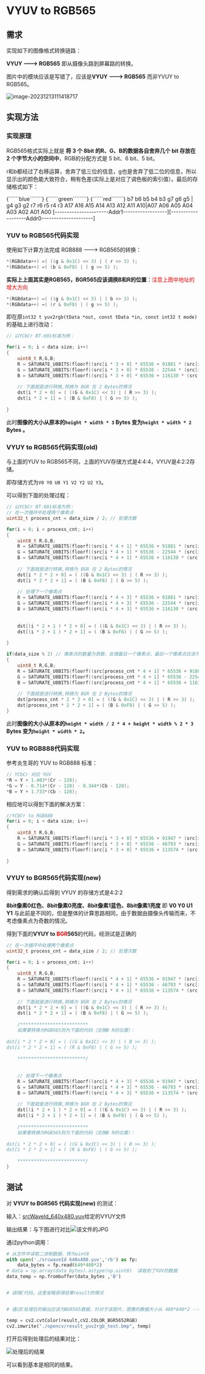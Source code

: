 # VYUV to RGB565

## 需求

实现如下的图像格式转换链路：

**VYUY  --->   RGB565** 即从摄像头路到屏幕路的转换。

图片中的模块应该是写错了，应该是**VYUY  --->   RGB565** 而非YVUY to RGB565。



![image-20231213111418717](./need.png)

## 实现方法

### 实现原理

RGB565格式实际上就是 **将 3 个 8bit 的R、G、B的数据各自舍弃几个 bit 存放在 2 个字节大小的空间中**，RGB的分配方式是 5 bit、6 bit、5 bit。



r和b都经过了右移运算，舍弃了低三位的信息，g也是舍弃了低二位的信息，所以显示出的颜色能大致符合，稍有色差(实际上是对应了调色板的索引值）。最后的存储格式如下：

{\`\`\`\`\`\`blue\`\`\`\`\`\`\`}  {\`\`\`\`\`\`green\`\`\`\`\`\`\`\`}  {\`\`\`\`\`\`red\`\`\`\`\`\`\`}
b7    b6    b5    b4   b3    g7   g6   g5 | g4     g3   g2   r7    r6     r5    r4    r3 
A17 A16 A15 A14 A13 A12 A11 A10|A07 A06 A05 A04 A03 A02 A01 A00
\[----------------------Addr1------------------][-------------------Addr0---------------------]



### YUV to RGB565代码实现

使用如下计算方法完成 RGB888 ---> RGB565的转换：

```c
*(RGBdata++) =( ((g & 0x1C) << 3) | ( r >> 3) );
*(RGBdata++) =( (b & 0xF8) | ( g >> 5) );
```

**实际上上面其实是RGB565，BGR565应该调换B和R的位置**：<font color = red>注意上图中地址的增大方向</font>

```c
*(RGBdata++) =( ((g & 0x1C) << 3) | ( b >> 3) );
*(RGBdata++) =( (r & 0xF8) | ( g >> 5) );
```



即在原`int32 t yuv2rgb(tData *out, const tData *in, const int32 t mode)`的基础上进行改动：

```c
// 以YCbCr BT.601标准为例：

for(i = 0; i < data size; i++)
{
    uint8_t R,G,B;
    R = SATURATE_U8BITS(floorf((src[i * 3 + 0] * 65536 + 91881 * (src[i * 3 + 1] - 128)) * scale + 0.5));
	G = SATURATE_U8BITS(floorf((src[i * 3 + 0] * 65536 - 22544 * (src[i * 3 + 2] - 128)) - 46793 * (src[i * 3 + 1] - 128)) * scale + 0.5));
	B = SATURATE_U8BITS(floorf((src[i * 3 + 0] * 65536 + 116130 * (src[i * 3 + 2] - 128)) * scale + 0.5));
    
    // 下面就是进行转换,转换为 BGR 在 2 Bytes的情况
    dst[i * 2 + 0] = ( ((G & 0x1C) << 3) | ( R >> 3) );
    dst[i * 2 + 1] = ( (B & 0xF8) | ( G >> 5) );
    
}
```

此时**图像的大小从原本的`height * width * 3` Bytes 变为`height * width * 2` Bytes 。**





### VYUY to RGB565代码实现(old)

与上面的YUV to RGB565不同，上面的YUV存储方式是4:4:4，VYUV是4:2:2存储。

即存储方式为`V0 Y0 U0 Y1 V2 Y2 U2 Y3`。



可以得到下面的处理过程：

```c
// 以YCbCr BT.601标准为例：
// 在一次循环中处理两个像素点
uint32_t process_cnt = data_size / 2; // 处理次数

for(i = 0; i < process_cnt; i++)
{
    uint8_t R,G,B;
    R = SATURATE_U8BITS(floorf((src[i * 4 + 1] * 65536 + 91881 * (src[i* 4 + 2] - 128)) * scale + 0.5));
	G = SATURATE_U8BITS(floorf((src[i * 4 + 1] * 65536 - 22544 * (src[i * 4 + 0] - 128)) - 46793 * (src[i * 4 + 2] - 128)) * scale + 0.5));
	B = SATURATE_U8BITS(floorf((src[i * 4 + 1] * 65536 + 116130 * (src[i * 4 + 0] - 128)) * scale + 0.5));
    
    // 下面就是进行转换,转换为 BGR 在 2 Bytes的情况
    dst[i * 2 * 2 + 0] = ( ((G & 0x1C) << 3) | ( R >> 3) );
    dst[i * 2 * 2 + 1] = ( (B & 0xF8) | ( G >> 5) );
    
    // 处理下一个像素点
    R = SATURATE_U8BITS(floorf((src[i * 4 + 3] * 65536 + 91881 * (src[i* 4 + 2] - 128)) * scale + 0.5));
	G = SATURATE_U8BITS(floorf((src[i * 4 + 3] * 65536 - 22544 * (src[i * 4 + 0] - 128)) - 46793 * (src[i * 4 + 2] - 128)) * scale + 0.5));
	B = SATURATE_U8BITS(floorf((src[i * 4 + 3] * 65536 + 116130 * (src[i * 4 + 0] - 128)) * scale + 0.5));
    
    
    dst[(i * 2 + 1 ) * 2 + 0] = ( ((G & 0x1C) << 3) | ( R >> 3) );
    dst[(i * 2 + 1 ) * 2 + 1] = ( (B & 0xF8) | ( G >> 5) );
    
}

if(data_size % 2) // 像素点的数量为奇数，处理最后一个像素点，最后一个像素点应该为V0 Y0 U0？
{
    uint8_t R,G,B;
    R = SATURATE_U8BITS(floorf((src[process_cnt * 4 + 1] * 65536 + 91881 * (src[process_cnt* 4 + 2] - 128)) * scale + 0.5));
	G = SATURATE_U8BITS(floorf((src[process_cnt * 4 + 1] * 65536 - 22544 * (src[process_cnt * 4 + 0] - 128)) - 46793 * (src[process_cnt * 4 + 2] - 128)) * scale + 0.5));
	B = SATURATE_U8BITS(floorf((src[process_cnt * 4 + 1] * 65536 + 116130 * (src[process_cnt * 4 + 0] - 128)) * scale + 0.5));
    
    // 下面就是进行转换,转换为 BGR 在 2 Bytes的情况
    dst[process_cnt * 2 * 2 + 0] = ( ((G & 0x1C) << 3) | ( R >> 3) );
    dst[process_cnt * 2 * 2 + 1] = ( (B & 0xF8) | ( G >> 5) );
}

```

此时**图像的大小从原本的`height * width / 2 * 4 + height * width % 2 * 3` Bytes 变为`height * width * 2`。**







### YUV to RGB888代码实现

参考炎生哥的 YUV to RGB888 标准：

```c
// YCbCr 对应 YUV
*R = Y + 1.403*(Cr - 128);
*G = Y - 0.714*(Cr - 128) - 0.344*(Cb - 128);
*B = Y + 1.733*(Cb - 128);
```

相应地可以得到下面的解决方案：

```c
//YCbCr to RGB888
for(i = 0; i < data size; i++)
{
    uint8_t R,G,B;
    R = SATURATE_U8BITS(floorf((src[i * 3 + 0] * 65536 + 91947 * (src[i * 3 + 1] - 128)) * scale + 0.5));
	G = SATURATE_U8BITS(floorf((src[i * 3 + 0] * 65536 - 46793 * (src[i * 3 + 2] - 128)) - 22544 * (src[i * 3 + 1] - 128)) * scale + 0.5));
	B = SATURATE_U8BITS(floorf((src[i * 3 + 0] * 65536 + 113574 * (src[i * 3 + 2] - 128)) * scale + 0.5));
      
}
```





### VYUY to BGR565代码实现(new)

得到需求的确认后得到 VYUY 的存储方式是4:2:2

**8bit像素0红色、8bit像素0亮度、8bit像素1蓝色、8bit像素1亮度**  即 **V0 Y0 U1 Y1** 与此前是不同的，但是整体的计算思路相同，由于数据由摄像头传输而来，不考虑像素点为奇数的情况。

得到下面的**VYUY to <font color = red>BGR</font>565**的代码，经测试是正确的

```c
// 在一次循环中处理两个像素点
uint32_t process_cnt = data_size / 2; // 处理次数

for(i = 0; i < process_cnt; i++)
{
    uint8_t R,G,B;
    R = SATURATE_U8BITS(floorf((src[i * 4 + 1] * 65536 + 91947 * (src[i* 4 + 0] - 128)) * scale + 0.5));// R = Y + 1.403*(Cr - 128);
	G = SATURATE_U8BITS(floorf((src[i * 4 + 1] * 65536 - 46793 * (src[i * 4 + 0] - 128)) - 22544 * (src[i * 4 + 2] - 128)) * scale + 0.5));// G = Y - 0.714*(Cr - 128) - 0.344*(Cb - 128);
	B = SATURATE_U8BITS(floorf((src[i * 4 + 1] * 65536 + 113574 * (src[i * 4 + 2] - 128)) * scale + 0.5));// B = Y + 1.733*(Cb - 128);
    
    // 下面就是进行转换,转换为 BGR 在 2 Bytes的情况
    dst[i * 2 * 2 + 0] = ( ((G & 0x1C) << 3) | ( R >> 3) );
    dst[i * 2 * 2 + 1] = ( (B & 0xF8) | ( G >> 5) );
    
    /*************************
    如果要转换为RGB565则为下面的代码（交换B R的位置）：
    
dst[i * 2 * 2 + 0] = ( ((G & 0x1C) << 3) | ( B >> 3) );
dst[i * 2 * 2 + 1] = ( (R & 0xF8) | ( G >> 5) );
    
    *************************/
    
    
    // 处理下一个像素点
    R = SATURATE_U8BITS(floorf((src[i * 4 + 3] * 65536 + 91947 * (src[i* 4 + 0] - 128)) * scale + 0.5));
	G = SATURATE_U8BITS(floorf((src[i * 4 + 3] * 65536 - 46793 * (src[i * 4 + 0] - 128)) - 22544 * (src[i * 4 + 2] - 128)) * scale + 0.5));
	B = SATURATE_U8BITS(floorf((src[i * 4 + 3] * 65536 + 113574 * (src[i * 4 + 2] - 128)) * scale + 0.5));
    
    // 下面就是进行转换,转换为 BGR 在 2 Bytes的情况
    dst[(i * 2 + 1 ) * 2 + 0] = ( ((G & 0x1C) << 3) | ( R >> 3) );
    dst[(i * 2 + 1 ) * 2 + 1] = ( (B & 0xF8) | ( G >> 5) );
    
    /*************************
    如果要转换为RGB565则为下面的代码（交换B R的位置）：
    
dst[i * 2 * 2 + 0] = ( ((G & 0x1C) << 3) | ( B >> 3) );
dst[i * 2 * 2 + 1] = ( (R & 0xF8) | ( G >> 5) );
    
    *************************/
}

```



## 测试

对 **VYUY to BGR565 代码实现(new)** 的测试：



输入：[srcWaveId_640x480.yuv](./srcWaveId_640x480.yuv)给定的VYUY文件

输出结果：与下图进行对比![该文件的JPG](./p1_pic/8.jpg)





通过python调用：

```python
# 从文件中读取二进制数据，转为uint8
with open('./srcwaveId 640x480.yuv','rb') as fp:
	data_bytes = fp.read(649*480*2)
# data = np.array(data_bytes).astype(np.uint8)  读取到了YUV的数据
data_temp = np.frombuffer(data_bytes ,'B')


# 调用C代码，这里省略获得结果result的情况


# 通过C处理后的输出应该为BGR565数据，针对于该图片，图像的数据大小从 480*640*2 --> 480*640*2 没发生变化，为了能够在PC端显示，将其转换为RGB888并保存为位图bmp

temp = cv2.cvtColor(result,cV2.COLOR_BGR5652RGB)
cv2.imwrite("./opencv/result_yuv2rgb_test.bmp", temp)

```

打开后得到处理后的结果对比：

![处理后的结果](./p1_pic/9.png)

可以看到基本是相同的结果。





